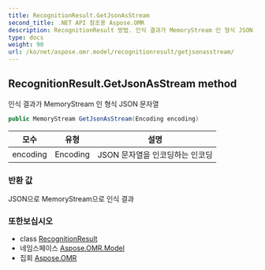 ```yaml
---
title: RecognitionResult.GetJsonAsStream
second_title: .NET API 참조용 Aspose.OMR
description: RecognitionResult 방법. 인식 결과가 MemoryStream 인 형식 JSON 문자열
type: docs
weight: 90
url: /ko/net/aspose.omr.model/recognitionresult/getjsonasstream/
---
```

## RecognitionResult.GetJsonAsStream method

인식 결과가 MemoryStream 인 형식 JSON 문자열

```csharp
public MemoryStream GetJsonAsStream(Encoding encoding)
```

| 모수 | 유형 | 설명 |
| --- | --- | --- |
| encoding | Encoding | JSON 문자열을 인코딩하는 인코딩 |

### 반환 값

JSON으로 MemoryStream으로 인식 결과

### 또한보십시오

* class [RecognitionResult](../)
* 네임스페이스 [Aspose.OMR.Model](../../recognitionresult/)
* 집회 [Aspose.OMR](../../../)


